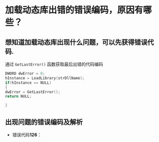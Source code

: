 # 加载动态库出错的错误编码，原因有哪些？

## 想知道加载动态库出现什么问题，可以先获得错误代码.

通过 `GetLastError()` 函数获取最后出错的代码编码

```cpp
DWORD dwError = 0;
hInstance = LoadLibrary(strDllName);
if(hInstance == NULL)
{
dwError = GetLastError();
return NULL;

}
```

## 出现问题的错误编码及解析

- 错误代码**126**：